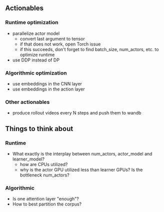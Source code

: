 ## Actionables

### Runtime optimization
* parallelize actor model
   * convert last argument to tensor
   * if that does not work, open Torch issue
   * if this succeeds, don't forget to find batch_size, num_actors, etc. to optimize runtime
* use DDP instead of DP

### Algorithmic optimization
* use embeddings in the CNN layer
* use embeddings in the action layer

### Other actionables
* produce rollout videos every N steps and push them to wandb

## Things to think about

### Runtime
* What exactly is the interplay between num_actors, actor_model and learner_model?
   * how are CPUs utilized?
   * why is the actor GPU utilized less than learner GPUs? Is the bottleneck num_actors?

### Algorithmic
* Is one attention layer "enough"?
* How to best partition the corpus?
